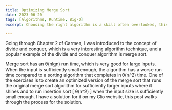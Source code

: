 ```yaml
---
title: Optimizing Merge Sort
date: 2023-06-20
tags: [Algorithms, Runtime, Big-O]
excerpt: Choosing the right algorithm is a skill often overlooked, this post shares how to implement a hybrid merge-insertion sort.

---
```


Going through Chapter 2 of Carmen, I was introduced to the concept of divide and conquer, which is a very interesting algorithm technique, and a popular example of the divide and conquer algorithm is merge sort.

Merge sort has an θ(nlgn) run time, which is very good for large inputs. When the input is sufficiently small enough, the algorithm has a worse run time compared to a sorting algorithm that completes in θ(n^2) time. One of the exercises is to create an optimized version of the merge sort that runs the original merge sort algorithm for sufficiently larger inputs where it shines and to run insertion sort [ θ(n^2) ] when the input size is sufficiently small enough. I have a solution for it on my Clio website, this post walks through the process for the solution.
